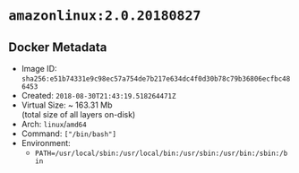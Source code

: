# `amazonlinux:2.0.20180827`

## Docker Metadata

- Image ID: `sha256:e51b74331e9c98ec57a754de7b217e634dc4f0d30b78c79b36806ecfbc486453`
- Created: `2018-08-30T21:43:19.518264471Z`
- Virtual Size: ~ 163.31 Mb  
  (total size of all layers on-disk)
- Arch: `linux`/`amd64`
- Command: `["/bin/bash"]`
- Environment:
  - `PATH=/usr/local/sbin:/usr/local/bin:/usr/sbin:/usr/bin:/sbin:/bin`
